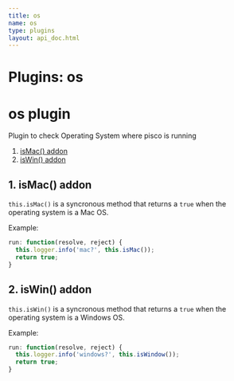 ```yaml
---
title: os
name: os
type: plugins
layout: api_doc.html
---
```

# Plugins: os


# os plugin

Plugin to check Operating System where pisco is running

1. [isMac() addon](#isMac)
1. [isWin() addon](#isWin)

## <a name="isMac"></a>1. isMac() addon

`this.isMac()` is a syncronous method that returns a `true` when the operating system is a Mac OS.

Example:

```javascript
run: function(resolve, reject) {
  this.logger.info('mac?', this.isMac());
  return true;
}
```

## <a name="isWin"></a>2. isWin() addon

`this.isWin()` is a syncronous method that returns a `true` when the operating system is a Windows OS.

Example:

```javascript
run: function(resolve, reject) {
  this.logger.info('windows?', this.isWindow());
  return true;
}
```




